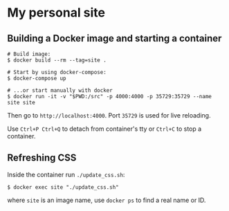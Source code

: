 # My personal site

## Building a Docker image and starting a container

    # Build image:
    $ docker build --rm --tag=site .

    # Start by using docker-compose:
    $ docker-compose up

    # ...or start manually with docker
    $ docker run -it -v "$PWD:/src" -p 4000:4000 -p 35729:35729 --name site site

Then go to `http://localhost:4000`. Port `35729` is used for live reloading.

Use `Ctrl+P Ctrl+Q` to detach from container's tty or `Ctrl+C` to stop a container.

## Refreshing CSS

Inside the container run `./update_css.sh`:

    $ docker exec site "./update_css.sh"

where `site` is an image name, use `docker ps` to find a real name or ID.
